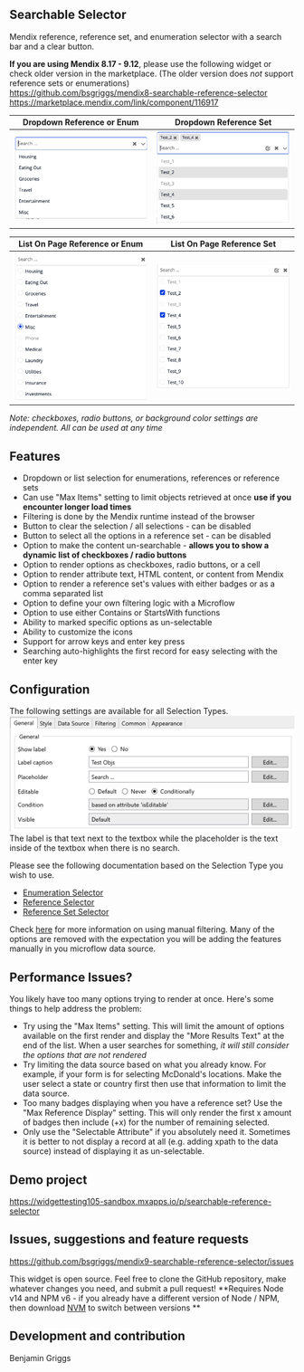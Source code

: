 ## Searchable Selector

Mendix reference, reference set, and enumeration selector with a search bar and a clear button.

**If you are using Mendix 8.17 - 9.12**, please use the following widget or check older version in the marketplace. (The older version does *not* support reference sets or enumerations)  
https://github.com/bsgriggs/mendix8-searchable-reference-selector  
https://marketplace.mendix.com/link/component/116917  

| Dropdown Reference or Enum | Dropdown Reference Set |  
| ------------- | ------------- |  
| ![DropdownRef](https://github.com/bsgriggs/mendix9-searchable-reference-selector/blob/media/dropdownRef.png)   | ![DropdownRefSet](https://github.com/bsgriggs/mendix9-searchable-reference-selector/blob/media/listRefSet.png)   |  


| List On Page Reference or Enum | List On Page Reference Set |  
| ------------- | ------------- |  
| ![ListRef](https://github.com/bsgriggs/mendix9-searchable-reference-selector/blob/media/listRef.png)   | ![ListRefSet](https://github.com/bsgriggs/mendix9-searchable-reference-selector/blob/media/dropdownRefSet.png)   |  

*Note: checkboxes, radio buttons, or background color settings are independent. All can be used at any time*

## Features

-   Dropdown or list selection for enumerations, references or reference sets
-   Can use "Max Items" setting to limit objects retrieved at once **use if you encounter longer load times**
-   Filtering is done by the Mendix runtime instead of the browser
-   Button to clear the selection / all selections - can be disabled
-   Button to select all the options in a reference set - can be disabled
-   Option to make the content un-searchable - **allows you to show a dynamic list of checkboxes / radio buttons**
-   Option to render options as checkboxes, radio buttons, or a cell
-   Option to render attribute text, HTML content, or content from Mendix 
-   Option to render a reference set's values with either badges or as a comma separated list
-   Option to define your own filtering logic with a Microflow
-   Option to use either Contains or StartsWith functions
-   Ability to marked specific options as un-selectable
-   Ability to customize the icons
-   Support for arrow keys and enter key press
-   Searching auto-highlights the first record for easy selecting with the enter key

## Configuration  
The following settings are available for all Selection Types.  
![general](https://github.com/bsgriggs/mendix9-searchable-reference-selector/blob/media/v2/general.png)  
The label is that text next to the textbox while the placeholder is the text inside of the textbox when there is no search. 

Please see the following documentation based on the Selection Type you wish to use.
-   [Enumeration Selector](docs/Enumeration.md)
-   [Reference Selector](docs/Reference.md)
-   [Reference Set Selector](docs/ReferenceSet.md)

Check [here](docs/ManualFiltering.md) for more information on using manual filtering. Many of the options are removed with the expectation you will be adding the features manually in you microflow data source.

## Performance Issues?
You likely have too many options trying to render at once. Here's some things to help address the problem:  
-   Try using the "Max Items" setting. This will limit the amount of options available on the first render and display the "More Results Text" at the end of the list. When a user searches for something, *it will still consider the options that are not rendered*
-   Try limiting the data source based on what you already know. For example, if your form is for selecting McDonald's locations. Make the user select a state or country first then use that information to limit the data source.
-   Too many badges displaying when you have a reference set? Use the "Max Reference Display" setting. This will only render the first x amount of badges then include (+x) for the number of remaining selected.
-   Only use the "Selectable Attribute" if you absolutely need it. Sometimes it is better to not display a record at all (e.g. adding xpath to the data source) instead of displaying it as un-selectable.

## Demo project

https://widgettesting105-sandbox.mxapps.io/p/searchable-reference-selector

## Issues, suggestions and feature requests

https://github.com/bsgriggs/mendix9-searchable-reference-selector/issues

This widget is open source. Feel free to clone the GitHub repository, make whatever changes you need, and submit a pull request! 
**Requires Node v14 and NPM v6 - if you already have a different version of Node / NPM, then download [NVM](https://github.com/nvm-sh/nvm) to switch between versions **

## Development and contribution

Benjamin Griggs
